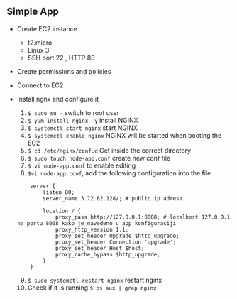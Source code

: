 ## Simple App

- Create EC2 instance
    - t2.micro
    - Linux 3
    - SSH port 22 , HTTP 80
- Create permissions and policies
- Connect to EC2

- Install ngnx and configure it
    1. `$ sudo su -` switch to root user
    2. `$ yum install nginx -y` install NGINX
    3. `$ systemctl start nginx` start NGINX
    4. `$ systemctl enable nginx` NGINX will be started when booting the EC2
    5. `$ cd /etc/nginx/conf.d` Get inside the correct directory
    6. `$ sudo touch node-app.conf` create new conf file 
    7. `$ vi node-app.conf` to enable editing
    8. `$vi node-app.conf`, add the following configuration into the file
    ```
        server {
            listen 80;
            server_name 3.72.62.128/; # public ip adresa

            location / {
                proxy_pass http://127.0.0.1:8008; # localhost 127.0.0.1 na portu 8008 kako je navedeno u app konfiguraciji
                proxy_http_version 1.1;
                proxy_set_header Upgrade $http_upgrade;
                proxy_set_header Connection 'upgrade';
                proxy_set_header Host $host;
                proxy_cache_bypass $http_upgrade;
            }
        }
    ```
    9. `$ sudo systemctl restart nginx` restart nginx
    10. Check if it is running `$ ps aux | grep nginx`

